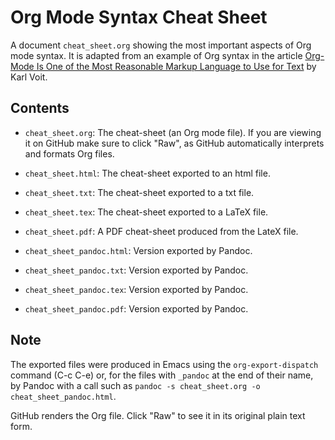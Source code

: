 Org Mode Syntax Cheat Sheet
===========================

A document `cheat_sheet.org` showing the most important aspects of Org mode
syntax.  It is adapted from an example of Org syntax in the article
[Org-Mode Is One of the Most Reasonable Markup Language to Use for
Text](http://karl-voit.at/2017/09/23/orgmode-as-markup-only/) by Karl Voit.

Contents
---------

* `cheat_sheet.org`: The cheat-sheet (an Org mode file). If you are viewing
   it on GitHub make sure to click "Raw", as GitHub automatically
   interprets and formats Org files.

* `cheat_sheet.html`: The cheat-sheet exported to an html file.

* `cheat_sheet.txt`: The cheat-sheet exported to a txt file.

* `cheat_sheet.tex`: The cheat-sheet exported to a LaTeX file.

* `cheat_sheet.pdf`: A PDF cheat-sheet produced from the LateX file.

* `cheat_sheet_pandoc.html`: Version exported by Pandoc.

* `cheat_sheet_pandoc.txt`: Version exported by Pandoc.

* `cheat_sheet_pandoc.tex`: Version exported by Pandoc.

* `cheat_sheet_pandoc.pdf`: Version exported by Pandoc.

Note
----

The exported files were produced in Emacs using
the `org-export-dispatch` command (C-c C-e) or,
for the files with `_pandoc` at the end of their name,
by Pandoc with a call such as
`pandoc -s cheat_sheet.org -o cheat_sheet_pandoc.html`.

GitHub renders the Org file.
Click "Raw" to see it in its original plain text form.
